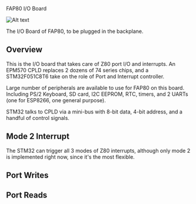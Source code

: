 FAP80 I/O Board

![Alt text](http://i.imgur.com/Ii25Azt.jpg)

The I/O Board of FAP80, to be plugged in the backplane.

## Overview

This is the I/O board that takes care of Z80 port I/O and interrupts. An EPM570 CPLD replaces 2 dozens of 74 series chips, and a STM32F051C8T6 take on the role of Port and Interrupt controller.

Large number of peripherals are available to use for FAP80 on this board. Including PS/2 Keyboard, SD card, I2C EEPROM, RTC, timers, and 2 UARTs (one for ESP8266, one general purpose). 

STM32 talks to CPLD via a mini-bus with 8-bit data, 4-bit address, and a handful of control signals.

## Mode 2 Interrupt

The STM32 can trigger all 3 modes of Z80 interrupts, although only mode 2 is implemented right now, since it's the most flexible.

## Port Writes

## Port Reads
